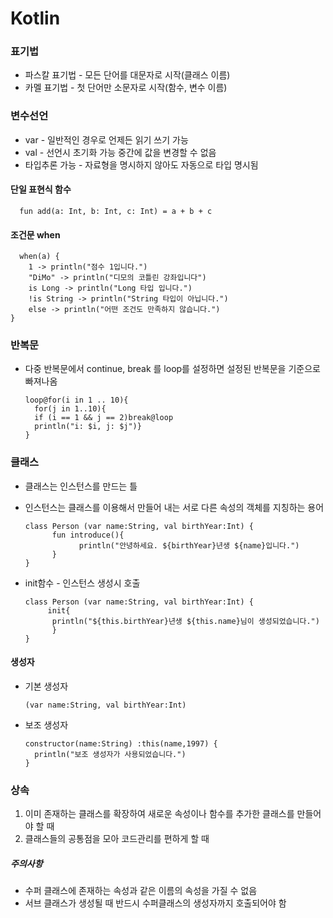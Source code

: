 # Kotlin
### 표기법
 * 파스칼 표기법  - 모든 단어를 대문자로 시작(클래스 이름)
 * 카멜 표기법    - 첫 단어만 소문자로 시작(함수, 변수 이름)
### 변수선언
 * var - 일반적인 경우로 언제든 읽기 쓰기 가능
 * val - 선언시 초기화 가능 중간에 값을 변경할 수 없음
 * 타입추론 가능 - 자료형을 명시하지 않아도 자동으로 타입 명시됨
#### 단일 표현식 함수
      fun add(a: Int, b: Int, c: Int) = a + b + c
#### 조건문 when
      when(a) {
        1 -> println("점수 1입니다.")
        "DiMo" -> println("디모의 코틀린 강좌입니다")
        is Long -> println("Long 타입 입니다.")
        !is String -> println("String 타입이 아닙니다.")
        else -> println("어떤 조건도 만족하지 않습니다.")
    }
### 반복문
* 다중 반복문에서 continue, break 를 loop를 설정하면 설정된 반복문을 기준으로 빠져나옴    
      
      loop@for(i in 1 .. 10){
        for(j in 1..10){
        if (i == 1 && j == 2)break@loop
        println("i: $i, j: $j")}
      }
### 클래스
* 클래스는 인스턴스를 만드는 틀
* 인스턴스는 클래스를 이용해서 만들어 내는 서로 다른 속성의 객체를 지칭하는 용어

      class Person (var name:String, val birthYear:Int) {
            fun introduce(){
                  println("안녕하세요. ${birthYear}년생 ${name}입니다.")
            }
      }
* init함수 - 인스턴스 생성시 호출
      
      class Person (var name:String, val birthYear:Int) {
           init{
            println("${this.birthYear}년생 ${this.name}님이 생성되었습니다.")
            }
      }
#### 생성자
* 기본 생성자
      
      (var name:String, val birthYear:Int)
* 보조 생성자
      
      constructor(name:String) :this(name,1997) {
        println("보조 생성자가 사용되었습니다.")
      }
### 상속
1. 이미 존재하는 클래스를 확장하여 새로운 속성이나 함수를 추가한 클래스를 만들어야 할 때
2. 클래스들의 공통점을 모아 코드관리를 편하게 할 때
##### 주의사항
* 수퍼 클래스에 존재하는 속성과 같은 이름의 속성을 가질 수 없음
* 서브 클래스가 생성될 때 반드시 수퍼클래스의 생성자까지 호출되어야 함

